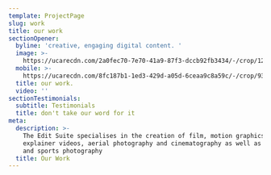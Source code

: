 ```yaml
---
template: ProjectPage
slug: work
title: our work
sectionOpener:
  byline: 'creative, engaging digital content. '
  image: >-
    https://ucarecdn.com/2a0fec70-7e70-41a9-87f3-dccb92fb3434/-/crop/1210x751/189,0/-/preview/
  mobile: >-
    https://ucarecdn.com/8fc187b1-1ed3-429d-a05d-6ceaa9c8a59c/-/crop/933x1097/0,0/-/preview/
  title: our work.
  video: ''
sectionTestimonials:
  subtitle: Testimonials
  title: don't take our word for it
meta:
  description: >-
    The Edit Suite specialises in the creation of film, motion graphics,
    explainer videos, aerial photography and cinematography as well as studio
    and sports photography
  title: Our Work
---
```


